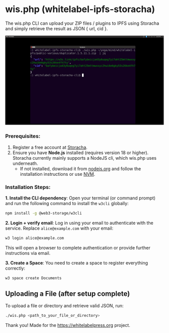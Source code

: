# wis.php (whitelabel-ipfs-storacha) 
The wis.php CLI can upload your ZIP files / plugins to IPFS using Storacha and simply retrieve the result as JSON { url, cid }.

<img src="wis.png">

### Prerequisites:
1. Register a free account at [Storacha](https://storacha.network/).
2. Ensure you have **Node.js** installed (requires version 18 or higher). Storacha currently mainly supports a NodeJS cli, which wis.php uses underneath. 
   - If not installed, download it from [nodejs.org](https://nodejs.org/en/download/) and follow the installation instructions or use [NVM](https://github.com/nvm-sh/nvm).

### Installation Steps:
**1. Install the CLI dependency**:
Open your terminal (or command prompt) and run the following command to install the `w3cli` globally:

```bash
npm install -g @web3-storage/w3cli
```

**2. Login + verify email**:
Log in using your email to authenticate with the service. Replace `alice@example.com` with your email:

```bash
w3 login alice@example.com
```
This will open a browser to complete authentication or provide further instructions via email.

**3. Create a Space**:
You need to create a space to register everything correctly:
```bash
w3 space create Documents
```

## Uploading a File (after setup complete)
To upload a file or directory and retrieve valid JSON, run:

```bash
./wis.php <path_to_your_file_or_directory>
```

Thank you! Made for the https://whitelabelpress.org project.
